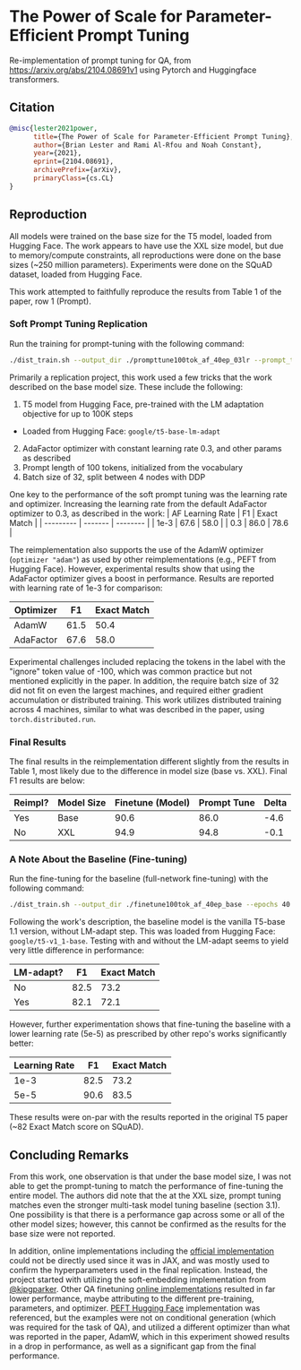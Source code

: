 # The Power of Scale for Parameter-Efficient Prompt Tuning


Re-implementation of prompt tuning for QA, from https://arxiv.org/abs/2104.08691v1 using Pytorch and Huggingface transformers.

## Citation

```bibtex
@misc{lester2021power,
      title={The Power of Scale for Parameter-Efficient Prompt Tuning}, 
      author={Brian Lester and Rami Al-Rfou and Noah Constant},
      year={2021},
      eprint={2104.08691},
      archivePrefix={arXiv},
      primaryClass={cs.CL}
}
```

## Reproduction

All models were trained on the base size for the T5 model, loaded from Hugging Face. The work appears to have use the XXL size model, but due to memory/compute constraints, all reproductions were done on the base sizes (~250 million parameters). Experiments were done on the SQuAD dataset, loaded from Hugging Face.

This work attempted to faithfully reproduce the results from Table 1 of the paper, row 1 (Prompt).

### Soft Prompt Tuning Replication
Run the training for prompt-tuning with the following command:

```bash
./dist_train.sh --output_dir ./prompttune100tok_af_40ep_03lr --prompt_tuning --epochs 40 --optimizer "adafactor" --lr 0.3 --weight_decay 1e-5
```

Primarily a replication project, this work used a few tricks that the work described on the base model size. These include the following:
 1. T5 model from Hugging Face, pre-trained with the LM adaptation objective for up to 100K steps
  * Loaded from Hugging Face: `google/t5-base-lm-adapt`
 2. AdaFactor optimizer with constant learning rate 0.3, and other params as described
 3. Prompt length of 100 tokens, initialized from the vocabulary
 4. Batch size of 32, split between 4 nodes with DDP

One key to the performance of the soft prompt tuning was the learning rate and optimizer. Increasing the learning rate from the default AdaFactor optimizer to 0.3, as described in the work:
| AF Learning Rate | F1 | Exact Match |
| --------- | ------- | -------- |
| 1e-3      |  67.6   |   58.0   |
| 0.3       |  86.0   |   78.6   |


The reimplementation also supports the use of the AdamW optimizer (`optimizer "adam"`) as used by other reimplementations (e.g., PEFT from Hugging Face). However, experimental results show that using the AdaFactor optimizer gives a boost in performance. Results are reported with learning rate of 1e-3 for comparison:

| Optimizer | F1 | Exact Match |
| --------- | ------- | -------- |
| AdamW     |  61.5   |   50.4   |
| AdaFactor |  67.6   |   58.0   |

Experimental challenges included replacing the <pad> tokens in the label with the "ignore" token value of -100, which was common practice but not mentioned explicitly in the paper. In addition, the require batch size of 32 did not fit on even the largest machines, and required either gradient accumulation or distributed training. This work utilizes distributed training across 4 machines, similar to what was described in the paper, using `torch.distributed.run`.

### Final Results

The final results in the reimplementation different slightly from the results in Table 1, most likely due to the difference in model size (base vs. XXL). Final F1 results are below:

| Reimpl? | Model Size | Finetune (Model) | Prompt Tune | Delta |
| ------- | -------- | --------- | ------- | -------- |
| Yes     | Base     |  90.6   |   86.0  | -4.6 |
| No      | XXL      |  94.9   |   94.8  | -0.1 |


### A Note About the Baseline (Fine-tuning)
Run the fine-tuning for the baseline (full-network fine-tuning) with the following command:

```bash
./dist_train.sh --output_dir ./finetune100tok_af_40ep_base --epochs 40 --optimizer "adafactor"
```

Following the work's description, the baseline model is the vanilla T5-base 1.1 version, without LM-adapt step. This was loaded from Hugging Face: `google/t5-v1_1-base`. Testing with and without the LM-adapt seems to yield very little difference in performance:

| LM-adapt? | F1 | Exact Match |
| --------- | ------- | -------- |
| No        |  82.5   |   73.2   |
| Yes       |  82.1   |   72.1   |


However, further experimentation shows that fine-tuning the baseline with a lower learning rate (5e-5) as prescribed by other repo's works significantly better:

| Learning Rate | F1 | Exact Match |
| ----------- | ----------- | ----------- |
| 1e-3      |  82.5   |   73.2   |
| 5e-5      |  90.6   |   83.5   |

These results were on-par with the results reported in the original T5 paper (~82 Exact Match score on SQuAD).

## Concluding Remarks

From this work, one observation is that under the base model size, I was not able to get the prompt-tuning to match the performance of fine-tuning the entire model. The authors did note that the at the XXL size, prompt tuning matches even the stronger multi-task model tuning baseline (section 3.1). One possibility is that there is a performance gap across some or all of the other model sizes; however, this cannot be confirmed as the results for the base size were not reported.

In addition, online implementations including the [official implementation](https://github.com/google-research/prompt-tuning) could not be directly used since it was in JAX, and was mostly used to confirm the hyperparameters used in the final replication. Instead, the project started with utilizing the soft-embedding implementation from [@kipgparker](https://github.com/kipgparker/soft-prompt-tuning). Other QA finetuning [online implementations](https://github.com/zwcolin/Domain-Robustness-Prompt-Tuning) resulted in far lower performance, maybe attributing to the different pre-training, parameters, and optimizer. [PEFT Hugging Face](https://github.com/huggingface/peft) implementation was referenced, but the examples were not on conditional generation (which was required for the task of QA), and utilized a different optimizer than what was reported in the paper, AdamW, which in this experiment showed results in a drop in performance, as well as a significant gap from the final performance. 
